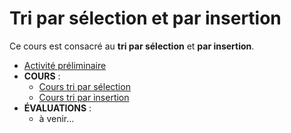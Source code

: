 # Tri par sélection et par insertion

Ce cours est consacré au **tri par sélection** et **par insertion**.

- [Activité préliminaire](activite_preliminaire.md)
- **COURS** :
    - [Cours tri par sélection](tri_selection.md)
    - [Cours tri par insertion](tri_insertion.md)
- **ÉVALUATIONS** :
    - à venir...

